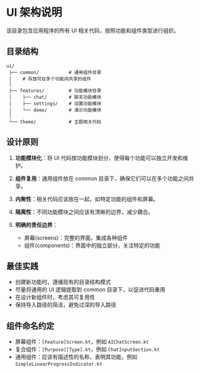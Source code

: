 # UI 架构说明

该目录包含应用程序的所有 UI 相关代码，按照功能和组件类型进行组织。

## 目录结构

```
ui/
 ├── common/           # 通用组件目录
 │    # 存放可在多个功能间共享的组件
 │
 ├── features/         # 功能模块目录
 │    ├── chat/        # 聊天功能模块
 │    ├── settings/    # 设置功能模块
 │    └── demo/        # 演示功能模块
 │
 └── theme/            # 主题相关代码
```

## 设计原则

1. **功能模块化**：将 UI 代码按功能模块划分，使得每个功能可以独立开发和维护。

2. **组件复用**：通用组件放在 common 目录下，确保它们可以在多个功能之间共享。

3. **内聚性**：相关代码应该放在一起，如特定功能的组件和屏幕。

4. **隔离性**：不同功能模块之间应该有清晰的边界，减少耦合。

5. **明确的责任边界**：
   - 屏幕(screens)：完整的界面，集成各种组件
   - 组件(components)：界面中的独立部分，关注特定的功能

## 最佳实践

- 创建新功能时，遵循现有的目录结构模式
- 尽量将通用的 UI 逻辑提取到 common 目录下，以促进代码重用
- 在设计新组件时，考虑其可复用性
- 保持导入路径的简洁，避免过深的导入路径

## 组件命名约定

- 屏幕组件：`[Feature]Screen.kt`，例如 `AIChatScreen.kt`
- 复合组件：`[Purpose][Type].kt`，例如 `ChatInputSection.kt`
- 通用组件：应该有描述性的名称，表明其功能，例如 `SimpleLinearProgressIndicator.kt` 